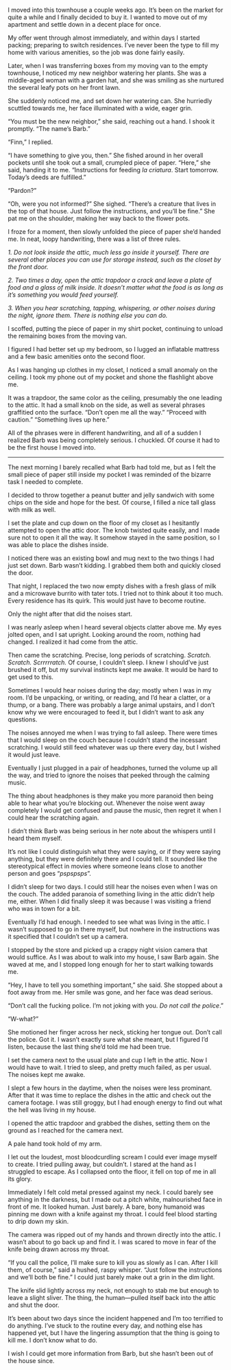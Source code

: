 I moved into this townhouse a couple weeks ago. It’s been on the market for quite a while and I finally decided to buy it. I wanted to move out of my apartment and settle down in a decent place for once.

My offer went through almost immediately, and within days I started packing; preparing to switch residences. I’ve never been the type to fill my home with various amenities, so the job was done fairly easily. 

Later, when I was transferring boxes from my moving van to the empty townhouse, I noticed my new neighbor watering her plants. She was a middle-aged woman with a garden hat, and she was smiling as she nurtured the several leafy pots on her front lawn.

She suddenly noticed me, and set down her watering can. She hurriedly scuttled towards me, her face illuminated with a wide, eager grin.

“You must be the new neighbor,” she said, reaching out a hand. I shook it promptly. “The name’s Barb.”

“Finn,” I replied.

“I have something to give you, then.” She fished around in her overall pockets until she took out a small, crumpled piece of paper. “Here,” she said, handing it to me. “Instructions for feeding *la criatura*. Start tomorrow. Today’s deeds are fulfilled.”

“Pardon?”

“Oh, were you not informed?” She sighed. “There’s a creature that lives in the top of that house. Just follow the instructions, and you’ll be fine.” She pat me on the shoulder, making her way back to the flower pots.

I froze for a moment, then slowly unfolded the piece of paper she’d handed me. In neat, loopy handwriting, there was a list of three rules.

*1. Do not look inside the attic, much less go inside it yourself. There are several other places you can use for storage instead, such as the closet by the front door.*

*2. Two times a day, open the attic trapdoor a crack and leave a plate of food and a glass of milk inside. It doesn’t matter what the food is as long as it’s something you would feed yourself.*

*3. When you hear scratching, tapping, whispering, or other noises during the night, ignore them. There is nothing else you can do.*

I scoffed, putting the piece of paper in my shirt pocket, continuing to unload the remaining boxes from the moving van.

I figured I had better set up my bedroom, so I lugged an inflatable mattress and a few basic amenities onto the second floor.

As I was hanging up clothes in my closet, I noticed a small anomaly on the ceiling. I took my phone out of my pocket and shone the flashlight above me.

It was a trapdoor, the same color as the ceiling, presumably the one leading to the attic. It had a small knob on the side, as well as several phrases graffitied onto the surface. “Don’t open me all the way.” “Proceed with caution.” “Something lives up here.”

All of the phrases were in different handwriting, and all of a sudden I realized Barb was being completely serious. I chuckled. Of course it had to be the first house I moved into. 

***

The next morning I barely recalled what Barb had told me, but as I felt the small piece of paper still inside my pocket I was reminded of the bizarre task I needed to complete.

I decided to throw together a peanut butter and jelly sandwich with some chips on the side and hope for the best. Of course, I filled a nice tall glass with milk as well.

I set the plate and cup down on the floor of my closet as I hesitantly attempted to open the attic door. The knob twisted quite easily, and I made sure not to open it all the way. It somehow stayed in the same position, so I was able to place the dishes inside.

I noticed there was an existing bowl and mug next to the two things I had just set down. Barb wasn’t kidding. I grabbed them both and quickly closed the door. 

That night, I replaced the two now empty dishes with a fresh glass of milk and a microwave burrito with tater tots. I tried not to think about it too much. Every residence has its quirk. This would just have to become routine.

Only the night after that did the noises start.

I was nearly asleep when I heard several objects clatter above me. My eyes jolted open, and I sat upright. Looking around the room, nothing had changed. I realized it had come from the attic.

Then came the scratching. Precise, long periods of scratching. *Scratch. Scratch. Scrrrrratch.* Of course, I couldn’t sleep. I knew I should’ve just brushed it off, but my survival instincts kept me awake. It would be hard to get used to this.

Sometimes I would hear noises during the day; mostly when I was in my room. I’d be unpacking, or writing, or reading, and I’d hear a clatter, or a thump, or a bang. There was probably a large animal upstairs, and I don’t know why we were encouraged to feed it, but I didn’t want to ask any questions.

The noises annoyed me when I was trying to fall asleep. There were times that I would sleep on the couch because I couldn’t stand the incessant scratching. I would still feed whatever was up there every day, but I wished it would just leave.

Eventually I just plugged in a pair of headphones, turned the volume up all the way, and tried to ignore the noises that peeked through the calming music.

The thing about headphones is they make you more paranoid then being able to hear what you’re blocking out. Whenever the noise went away completely I would get confused and pause the music, then regret it when I could hear the scratching again.

I didn’t think Barb was being serious in her note about the whispers until I heard them myself.

It’s not like I could distinguish what they were saying, or if they were saying anything, but they were definitely there and I could tell. It sounded like the stereotypical effect in movies where someone leans close to another person and goes “*pspspsps*”.

I didn’t sleep for two days. I could still hear the noises even when I was on the couch. The added paranoia of something living in the attic didn’t help me, either. When I did finally sleep it was because I was visiting a friend who was in town for a bit.

Eventually I’d had enough. I needed to see what was living in the attic. I wasn’t supposed to go in there myself, but nowhere in the instructions was it specified that I couldn’t set up a camera.

I stopped by the store and picked up a crappy night vision camera that would suffice. As I was about to walk into my house, I saw Barb again. She waved at me, and I stopped long enough for her to start walking towards me.

“Hey, I have to tell you something important,” she said. She stopped about a foot away from me. Her smile was gone, and her face was dead serious.

“Don’t call the fucking police. I’m not joking with you. *Do not call the police*.”

“W-what?”

She motioned her finger across her neck, sticking her tongue out. Don’t call the police. Got it. I wasn’t exactly sure what she meant, but I figured I’d listen, because the last thing she’d told me had been true.

I set the camera next to the usual plate and cup I left in the attic. Now I would have to wait. I tried to sleep, and pretty much failed, as per usual. The noises kept me awake.

I slept a few hours in the daytime, when the noises were less prominant. After that it was time to replace the dishes in the attic and check out the camera footage. I was still groggy, but I had enough energy to find out what the hell was living in my house.

I opened the attic trapdoor and grabbed the dishes, setting them on the ground as I reached for the camera next.

A pale hand took hold of my arm.

I let out the loudest, most bloodcurdling scream I could ever image myself to create. I tried pulling away, but couldn’t. I stared at the hand as I struggled to escape. As I collapsed onto the floor, it fell on top of me in all its glory.

Immediately I felt cold metal pressed against my neck. I could barely see anything in the darkness, but I made out a pitch white, malnourished face in front of me. It looked human. Just barely. A bare, bony humanoid was pinning me down with a knife against my throat. I could feel blood starting to drip down my skin.

The camera was ripped out of my hands and thrown directly into the attic. I wasn’t about to go back up and find it. I was scared to move in fear of the knife being drawn across my throat.

“If you call the police, I’ll make sure to kill you as slowly as I can. After I kill them, of course,” said a hushed, raspy whisper. “Just follow the instructions and we’ll both be fine.” I could just barely make out a grin in the dim light.

The knife slid lightly across my neck, not enough to stab me but enough to leave a slight sliver. The thing, the human—pulled itself back into the attic and shut the door.

It’s been about two days since the incident happened and I’m too terrified to do anything. I’ve stuck to the routine every day, and nothing else has happened yet, but I have the lingering assumption that the thing is going to kill me. I don’t know what to do.

I wish I could get more information from Barb, but she hasn’t been out of the house since.